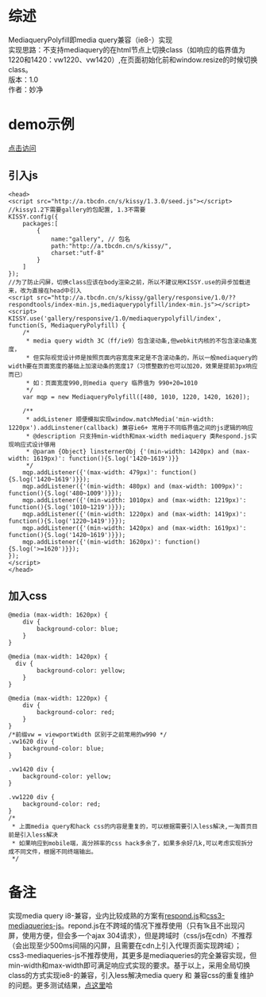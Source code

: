 # 综述
MediaqueryPolyfill即media query兼容（ie8-）实现     
实现思路：不支持mediaquery的在html节点上切换class（如响应的临界值为1220和1420：vw1220、vw1420）,在页面初始化前和window.resize的时候切换class。    
版本：1.0    
作者：妙净
# demo示例
 [点击访问](http://miaojing.github.io/responsive/1.0/demo/mediaquerypolyfill.html)
## 引入js
    <head>
    <script src="http://a.tbcdn.cn/s/kissy/1.3.0/seed.js"></script>
    //kissy1.2下需要gallery的包配置, 1.3不需要
    KISSY.config({
        packages:[
            {
                name:"gallery", // 包名
                path:"http://a.tbcdn.cn/s/kissy/",
                charset:"utf-8"
            }
        ]
    });
    //为了防止闪屏，切换class应该在body渲染之前，所以不建议用KISSY.use的异步加载进来，改为直接在head中引入
    <script src="http://a.tbcdn.cn/s/kissy/gallery/responsive/1.0/??respondtools/index-min.js,mediaquerypolyfill/index-min.js"></script>
    <script>
    KISSY.use('gallery/responsive/1.0/mediaquerypolyfill/index', function(S, MediaqueryPolyfill) {
        /*
         * media query width 3C（ff/ie9）包含滚动条,但webkit内核的不包含滚动条宽度，
         * 但实际视觉设计师是按照页面内容宽度来定是不含滚动条的，所以一般mediaquery的width要在页面宽度的基础上加滚动条的宽度17（习惯整数的也可以加20，效果是提前3px响应而已）
         * 如：页面宽度990,则media query 临界值为 990+20=1010
         */
        var mqp = new MediaqueryPolyfill([480, 1010, 1220, 1420, 1620]);

        /**
         * addListener 顺便模拟实现window.matchMedia('min-width: 1220px').addLinstener(callback) 兼容ie6+ 常用于不同临界值之间的js逻辑的响应
         * @description 只支持min-width和max-width mediaquery 类Respond.js实现响应式设计够用
         * @param {Object} linsternerObj {'(min-width: 1420px) and (max-width: 1619px)': function(){S.log('1420~1619')}}
         */
        mqp.addListener({'(max-width: 479px)': function(){S.log('1420~1619')}});
        mqp.addListener({'(min-width: 480px) and (max-width: 1009px)': function(){S.log('480~1009')}});
        mqp.addListener({'(min-width: 1010px) and (max-width: 1219px)': function(){S.log('1010~1219')}});
        mqp.addListener({'(min-width: 1220px) and (max-width: 1419px)': function(){S.log('1220~1419')}});
        mqp.addListener({'(min-width: 1420px) and (max-width: 1619px)': function(){S.log('1420~1619')}});
        mqp.addListener({'(min-width: 1620px)': function(){S.log('>=1620')}});
    });
    </script>
    </head>

## 加入css 
    @media (max-width: 1620px) {
        div {
            background-color: blue;
        }
    }

    @media (max-width: 1420px) {
      div {
            background-color: yellow;
        }
    } 

    @media (max-width: 1220px) {
        div {
            background-color: red;
        }
    }
    /*前缀vw = viewportWidth 区别于之前常用的w990 */
    .vw1620 div {
        background-color: blue;
    }

    .vw1420 div {
        background-color: yellow;
    }

    .vw1220 div {
        background-color: red;
    }
    /*
     * 上面media query和hack css的内容是重复的，可以根据需要引入less解决,一淘首页目前是引入less解决
     * 如果响应到mobile端，高分辨率的css hack多余了，如果多余好几k,可以考虑实现拆分成不同文件，根据不同终端输出。
     */

# 备注

实现media query i8-兼容，业内比较成熟的方案有[respond.js](https://github.com/scottjehl/Respond)和[css3-mediaqueries-js](https://github.com/livingston/css3-mediaqueries-js)。repond.js在不跨域的情况下推荐使用（只有1k且不出现闪屏，使用方便，但会多一个ajax 304请求），但是跨域时（css/js在cdn）不推荐（会出现至少500ms间隔的闪屏，且需要在cdn上引入代理页面实现跨域）；css3-mediaqueries-js不推荐使用，其更多是mediaqueries的完全兼容实现，但min-width和max-width即可满足响应式实现的要求。基于以上，采用全局切换class的方式实现ie8-的兼容，引入less解决media query 和 兼容css的重复维护的问题。更多测试结果，[点这里](http://ux.etao.com/posts/686)哈


